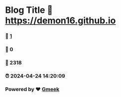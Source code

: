# Blog Title :link: https://demon16.github.io 
### :page_facing_up: [1](https://demon16.github.io/tag.html) 
### :speech_balloon: 0 
### :hibiscus: 2318 
### :alarm_clock: 2024-04-24 14:20:09 
### Powered by :heart: [Gmeek](https://github.com/Meekdai/Gmeek)
